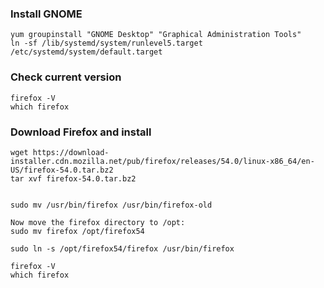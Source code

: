 
### Install GNOME
```
yum groupinstall "GNOME Desktop" "Graphical Administration Tools"
ln -sf /lib/systemd/system/runlevel5.target /etc/systemd/system/default.target
```


### Check current version
```
firefox -V
which firefox
```

### Download Firefox and install

```
wget https://download-installer.cdn.mozilla.net/pub/firefox/releases/54.0/linux-x86_64/en-US/firefox-54.0.tar.bz2
tar xvf firefox-54.0.tar.bz2


sudo mv /usr/bin/firefox /usr/bin/firefox-old

Now move the firefox directory to /opt:
sudo mv firefox /opt/firefox54

sudo ln -s /opt/firefox54/firefox /usr/bin/firefox

firefox -V
which firefox
```
